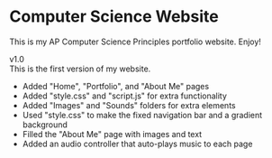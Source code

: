 # Computer Science Website
This is my AP Computer Science Principles portfolio website.
Enjoy!

v1.0 <br/>
This is the first version of my website.
 - Added "Home", "Portfolio", and "About Me" pages
 - Added "style.css" and "script.js" for extra functionality
 - Added "Images" and "Sounds" folders for extra elements
 - Used "style.css" to make the fixed navigation bar and a gradient background
 - Filled the "About Me" page with images and text
 - Added an audio controller that auto-plays music to each page

